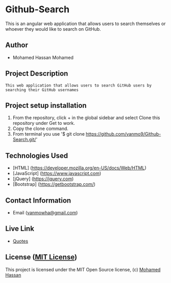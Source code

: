 # Github-Search

This is an angular web application that allows users to search themselves or whoever they would like to search on GitHub.

## Author

-   Mohamed Hassan Mohamed

## Project Description

    This web application that allows users to search GitHub users by searching their GitHub usernames

## Project setup  installation

1.  From the repository, click + in the global sidebar and select Clone this repository under Get to work.
2.  Copy the clone command.
3.  From terminal you use
    '$ git clone <https://github.com/vanmo9/Github-Search.git/>'

## Technologies Used

* [HTML] (https://developer.mozilla.org/en-US/docs/Web/HTML)
* [JavaScript] (https://www.javascript.com)
* [jQuery] (https://jquery.com)
* [Bootstrap] (https://getbootstrap.com/)

## Contact Information

-   Email (vanmowha@gmail.com)

## Live Link

* [Quotes](https://vanmo9.github.io/Github-Search/)



## License ([MIT License](http://choosealicense.com/licenses/mit/))
This project is licensed under the MIT Open Source license, (c) [Mohamed Hassan](https://github.com/vanmo9)
